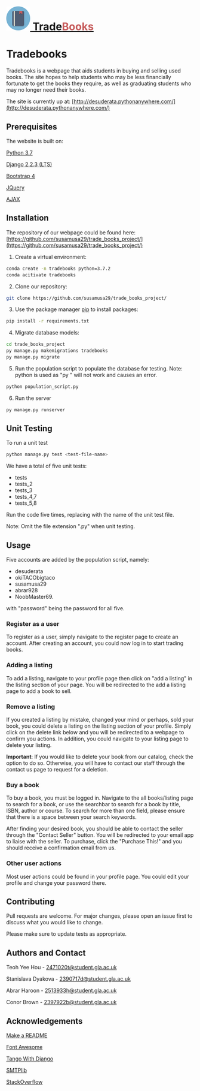 <p align="center">
    <a href="http://desuderata.pythonanywhere.com">
      <h1 style="color:rgb(119,179,212);">
        <img src="/static/images/tradebooklogo.png"
             alt="TradeBooks Logo"
             width="64"
             height="64">
        Trade<span style="color:rgb(199,92,92);">Books</span>
      </h1>
    </a>
</p>

# Tradebooks

Tradebooks is a webpage that aids students in buying and selling used books. The site hopes to help students who may be less financially fortunate to get the books they require, as well as graduating students who may no longer need their books.

The site is currently up at: [http://desuderata.pythonanywhere.com/](http://desuderata.pythonanywhere.com/)

## Prerequisites

The website is built on:

[Python 3.7](https://www.python.org/downloads/release/python-370/)

[Django 2.2.3 (LTS)](https://docs.djangoproject.com/en/3.0/releases/2.2.3/)

[Bootstrap 4](https://getbootstrap.com/)

[JQuery](https://jquery.com/)

[AJAX](https://api.jquery.com/category/ajax/)


## Installation

The repository of our webpage could be found here: [https://github.com/susamusa29/trade_books_project/](https://github.com/susamusa29/trade_books_project/)

1. Create a virtual environment:
```bash
conda create -n tradebooks python=3.7.2
conda acitivate tradebooks
```

2. Clone our repository:
```bash
git clone https://github.com/susamusa29/trade_books_project/
```

3. Use the package manager [pip](https://pip.pypa.io/en/stable/) to install packages:
```bash
pip install -r requirements.txt
```

4. Migrate database models:
```bash
cd trade_books_project
py manage.py makemigrations tradebooks
py manage.py migrate
```

5. Run the population script to populate the database for testing.
Note: python is used as "py " will not work and causes an error.
```bash
python population_script.py
```

6. Run the server
```bash
py manage.py runserver
```

## Unit Testing

To run a unit test
```bash
python manage.py test <test-file-name>
```

We have a total of five unit tests:

- tests
- tests_2
- tests_3
- tests_4,7
- tests_5,8

Run the code five times, replacing <test-file-name> with the name of the unit test file.

Note: Omit the file extension ".py" when unit testing.

## Usage

Five accounts are added by the population script, namely:
- desuderata
- okiTACObigtaco
- susamusa29
- abrar928
- NoobMaster69.

with "password" being the password for all five.
### Register as a user
To register as a user, simply navigate to the register page to create an account. After creating an account, you could now log in to start trading books.

### Adding a listing

To add a listing, navigate to your profile page then click on "add a listing" in the listing section of your page. You will be redirected to the add a listing page to add a book to sell.

### Remove a listing

If you created a listing by mistake, changed your mind or perhaps, sold your book, you could delete a listing on the listing section of your profile. Simply click on the delete link below and you will be redirected to a webpage to confirm you actions. In addition, you could navigate to your listing page to delete your listing.

**Important**: If you would like to delete your book from our catalog, check the option to do so. Otherwise, you will have to contact our staff through the contact us page to request for a deletion.

### Buy a book

To buy a book, you must be logged in. Navigate to the all books/listing page to search for a book, or use the searchbar to search for a book by title, ISBN, author or course. To search for more than one field, please ensure that there is a space between your search keywords.

After finding your desired book, you should be able to contact the seller through the "Contact Seller" button. You will be redirected to your email app to liaise with the seller. To purchase, click the "Purchase This!" and you should receive a confirmation email from us.

### Other user actions
Most user actions could be found in your profile page. You could edit your profile and change your password there.


## Contributing
Pull requests are welcome. For major changes, please open an issue first to discuss what you would like to change.

Please make sure to update tests as appropriate.

## Authors and Contact
Teoh Yee Hou - [2471020t@student.gla.ac.uk](2471020t@student.gla.ac.uk)

Stanislava Dyakova - [2390717d@student.gla.ac.uk](2390717d@student.gla.ac.uk)

Abrar Haroon - [2513933h@student.gla.ac.uk](2513933h@student.gla.ac.uk)

Conor Brown - [2397922b@student.gla.ac.uk](2397922b@student.gla.ac.uk)

## Acknowledgements
[Make a README](https://www.makeareadme.com/)

[Font Awesome](https://fontawesome.com/)

[Tango With Django](https://github.com/maxwelld90/tango_with_django_2_code)

[SMTPlib](https://docs.python.org/3/library/smtplib.html)

[StackOverflow](https://stackoverflow.com/)
